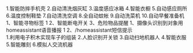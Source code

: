 1.智能防摔手机壳
2.自动清洗烟灰缸
3.温度感应冰箱
4.智能衣橱
5.自动感应厕所
6.温度控制鞋垫
7.自动清洗空调
8.全自动蚊帐
9.自动洗菜机
10.自动早餐准备机
1、智能寻物标签      1
2、智能断电开关
3、危险物品提醒
1、摄像头识别到对象用homeassistant语音播报   1
2、/homeassistant短信提示   
1.利用电子积木实现车子的组装
2.人脸识别开关锁
3.自动扫地机器人
4.智能衣服
5.智能雕刻
6.模拟人交流机器
